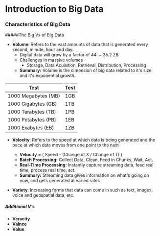 # Introduction to Big Data 

### Characteristics of Big Data
#####The Big Vs of Big Data
- **Volume**: Refers to the vast amounts of data that is generated every second, minute, hour and day. <br>
    - Digital data will grow by a factor of 44. ~ 35.2 ZB
    - Challenges in massive volumes
        - Storage, Data Acuisition, Retrieval, Distribution, Processing
    - **Summary:** Volume is the dimension of big data related to it's size and it's exponential growth.


Test | Test
--- | ---
1000 Megabytes (MB) | 1GB 
1000 Gigabytes (GB) | 1TB
1000 Terabytes (TB) | 1PB
1000 Petabytes (PB) | 1EB
1000 Exabytes (EB)  | 1ZB


- **Velocity**: Refers to the speed at which data is being generated and the pace at which data moves from one point to the next <br>
    - **Velocity** = ( Speed - (Change of X / Change of T) )
    - **Batch Processing:** Collect Data, Clean, Feed in Chunks, Wait, Act.
    - **Real-Time Processing:** Instantly capture streaming data, feed real time, process real time, act.
    - **Summary:** Streaming data gives information on what's going on now, and gets generated at varied rates
    
    
- **Variety**: Increasing forms that data can come in such as text, images, voice and geospatial data, etc. <br>

##### Additional V's 
- **Veracity**<br>
- **Valnce**<br>
- **Value**<br>
